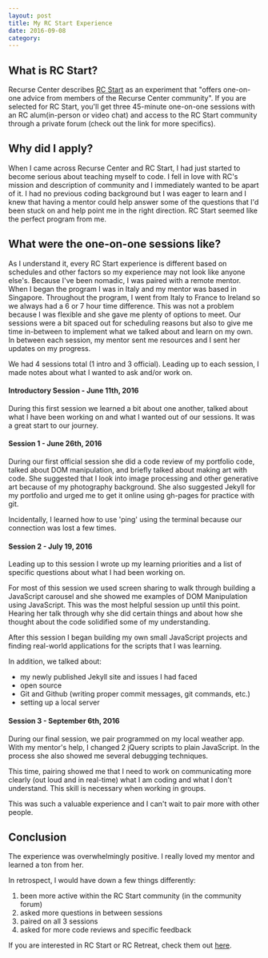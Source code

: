 ```yaml
---
layout: post
title: My RC Start Experience 
date: 2016-09-08
category: 
---
```


## What is RC Start? 

Recurse Center describes [RC Start](https://www.recurse.com/blog/99-free-one-on-one-mentorship-for-new-programmers) as an experiment that "offers one-on-one advice from members of the Recurse Center community". If you are selected for RC Start, you'll get three 45-minute one-on-one sessions with an RC alum(in-person or video chat) and access to the RC Start community through a private forum (check out the link for more specifics). 



## Why did I apply? 

When I came across Recurse Center and RC Start, I had just started to become serious about teaching myself to code. I fell in love with RC's mission and description of community and I immediately wanted to be apart of it. I had no previous coding background but I was eager to learn and I knew that having a mentor could help answer some of the questions that I'd been stuck on and help point me in the right direction. RC Start seemed like the perfect program from me. 


## What were the one-on-one sessions like? 


As I understand it, every RC Start experience is different based on schedules and other factors so my experience may not look like anyone else's. Because I've been nomadic, I was paired with a remote mentor. When I began the program I was in Italy and my mentor was based in Singapore. Throughout the program, I went from Italy to France to Ireland so we always had a 6 or 7 hour time difference. This was not a  problem because I was flexible and she gave me plenty of options to meet. Our sessions were a bit spaced out for scheduling reasons but also to give me time in-between to implement what we talked about and learn on my own. In between each session, my mentor sent me resources and I sent her updates on my progress.  

We had 4 sessions total (1 intro and 3 official). Leading up to each session, I made notes about what I wanted to ask and/or work on.

#### Introductory Session - June 11th, 2016 

During this first session we learned a bit about one another, talked about what I have been working on and what I wanted out of our sessions. It was a great start to our journey. 


#### Session 1 - June 26th, 2016

During our first official session she did a code review of my portfolio code, talked about DOM manipulation, and briefly talked about making art with code. She suggested that I look into image processing and other generative art because of my photography background. She also suggested Jekyll for my portfolio and urged me to get it online using gh-pages for practice with git. 

Incidentally, I learned how to use 'ping' using the terminal because our connection was lost a few times.  


#### Session 2 - July 19, 2016 

Leading up to this session I wrote up my learning priorities and a list of specific questions about what I had been working on. 

For most of this session we used screen sharing to walk through building a JavaScript carousel and she showed me examples of DOM Manipulation using JavaScript. This was the most helpful session up until this point. Hearing her talk through why she did certain things and about how she thought about the code solidified some of my understanding. 

After this session I began building my own small JavaScript projects and finding real-world applications for the scripts that I was learning.  

In addition, we talked about: 

* my newly published Jekyll site and issues I had faced
* open source 
* Git and Github (writing proper commit messages, git commands, etc.)
* setting up a local server 


#### Session 3 - September 6th, 2016

During our final session, we pair programmed on my local weather app. With my mentor's help, I changed 2 jQuery scripts to plain JavaScript. In the process she also showed me several debugging techniques.

This time, pairing showed me that I need to work on communicating more clearly (out loud and in real-time) what I am coding and what I don't understand. This skill is necessary when working in groups. 

This was such a valuable experience and I can't wait to pair more with other people.   



## Conclusion

The experience was overwhelmingly positive. I really loved my mentor and learned a ton from her. 

In retrospect, I would have down a few things differently: 

1. been more active within the RC Start community (in the community forum)
2. asked more questions in between sessions 
3. paired on all 3 sessions 
4. asked for more code reviews and specific feedback 


If you are interested in RC Start or RC Retreat, check them out [here](https://www.recurse.com/).



